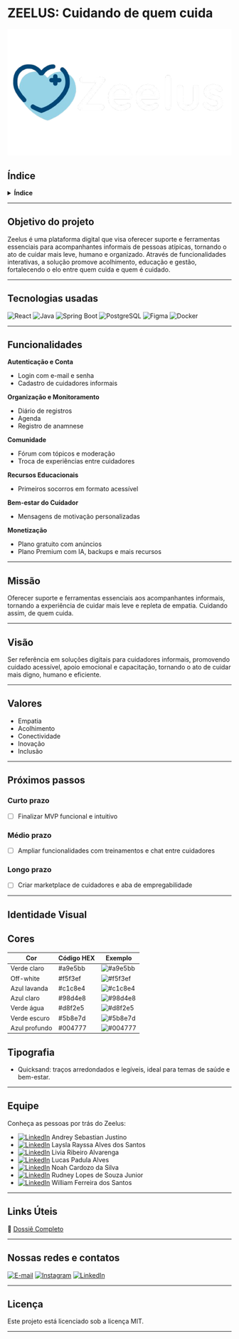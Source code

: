 # ZEELUS: Cuidando de quem cuida

![Logo do Zeelus](./equipe/zeelus-logo.png)

## Índice

<details>
  <summary><strong>Índice</strong></summary>
	
1. [Objetivo do projeto](#objetivo-do-projeto)
2. [Tecnologias usadas](#tecnologias-usadas)
3. [Funcionalidades](#funcionalidades)
4. [Missão](#missão)
5. [Visão](#visão)
6. [Valores](#valores)
7. [Próximos passos](#próximos-passos)
8. [Identidade Visual](#identidade-visual)
9. [Equipe](#equipe)
10. [Links Úteis](#links-úteis)
11. [Nossas redes e contatos](#nossas-redes-e-contatos)
12. [Licença](#licença)

</details>

---

## Objetivo do projeto 

Zeelus é uma plataforma digital que visa oferecer suporte e ferramentas essenciais para acompanhantes informais de pessoas atípicas, tornando o ato de cuidar mais leve, humano e organizado. Através de funcionalidades interativas, a solução promove acolhimento, educação e gestão, fortalecendo o elo entre quem cuida e quem é cuidado.

---

## Tecnologias usadas

![React](https://img.shields.io/badge/React-61DAFB?style=flat&logo=react&logoColor=black)
![Java](https://img.shields.io/badge/Java-ED8B00?style=flat&logo=java&logoColor=white)
![Spring Boot](https://img.shields.io/badge/Spring%20Boot-6DB33F?style=flat&logo=spring-boot&logoColor=white)
![PostgreSQL](https://img.shields.io/badge/PostgreSQL-4169E1?style=flat&logo=postgresql&logoColor=white)
![Figma](https://img.shields.io/badge/Figma-F24E1E?style=flat&logo=figma&logoColor=white)
![Docker](https://img.shields.io/badge/Docker-2496ED?style=flat&logo=docker&logoColor=white)

---

## Funcionalidades 

**Autenticação e Conta**
- Login com e-mail e senha
- Cadastro de cuidadores informais

**Organização e Monitoramento**
- Diário de registros
- Agenda
- Registro de anamnese

**Comunidade**
- Fórum com tópicos e moderação
- Troca de experiências entre cuidadores

**Recursos Educacionais**
- Primeiros socorros em formato acessível

**Bem-estar do Cuidador**
- Mensagens de motivação personalizadas

**Monetização**
- Plano gratuito com anúncios
- Plano Premium com IA, backups e mais recursos

---

## Missão

Oferecer suporte e ferramentas essenciais aos acompanhantes informais, tornando a experiência de cuidar mais leve e repleta de empatia. Cuidando assim, de quem cuida.

---

## Visão

Ser referência em soluções digitais para cuidadores informais, promovendo cuidado acessível, apoio emocional e capacitação, tornando o ato de cuidar mais digno, humano e eficiente.

---

## Valores

* Empatia  
* Acolhimento  
* Conectividade  
* Inovação  
* Inclusão  

---

## Próximos passos 

### Curto prazo
- [ ] Finalizar MVP funcional e intuitivo

### Médio prazo
- [ ] Ampliar funcionalidades com treinamentos e chat entre cuidadores

### Longo prazo
- [ ] Criar marketplace de cuidadores e aba de empregabilidade

---

## Identidade Visual

**Cores**
---
| Cor            | Código HEX | Exemplo                                                  |
|----------------|------------|----------------------------------------------------------|
| Verde claro    | #a9e5bb    | ![#a9e5bb](https://via.placeholder.com/15/a9e5bb/a9e5bb) |
| Off-white      | #f5f3ef    | ![#f5f3ef](https://via.placeholder.com/15/f5f3ef/f5f3ef) |
| Azul lavanda   | #c1c8e4    | ![#c1c8e4](https://via.placeholder.com/15/c1c8e4/c1c8e4) |
| Azul claro     | #98d4e8    | ![#98d4e8](https://via.placeholder.com/15/98d4e8/98d4e8) |
| Verde água     | #d8f2e5    | ![#d8f2e5](https://via.placeholder.com/15/d8f2e5/d8f2e5) |
| Verde escuro   | #5b8e7d    | ![#5b8e7d](https://via.placeholder.com/15/5b8e7d/5b8e7d) |
| Azul profundo  | #004777    | ![#004777](https://via.placeholder.com/15/004777/004777) |

**Tipografia**
---
* Quicksand: traços arredondados e legíveis, ideal para temas de saúde e bem-estar.

---

## Equipe 

Conheça as pessoas por trás do Zeelus:

- [![LinkedIn](https://img.shields.io/badge/-LinkedIn-0077B5?style=flat&logo=linkedin&logoColor=white)](https://www.linkedin.com/in/andrey-sebastian-justino/) Andrey Sebastian Justino  
- [![LinkedIn](https://img.shields.io/badge/-LinkedIn-0077B5?style=flat&logo=linkedin&logoColor=white)](https://www.linkedin.com/in/laysla-alves/) Laysla Rayssa Alves dos Santos  
- [![LinkedIn](https://img.shields.io/badge/-LinkedIn-0077B5?style=flat&logo=linkedin&logoColor=white)](https://www.linkedin.com/in/livia-alvarenga05/) Livia Ribeiro Alvarenga  
- [![LinkedIn](https://img.shields.io/badge/-LinkedIn-0077B5?style=flat&logo=linkedin&logoColor=white)](https://www.linkedin.com/in/lucas-padula-alves-b72ba52b6/) Lucas Padula Alves  
- [![LinkedIn](https://img.shields.io/badge/-LinkedIn-0077B5?style=flat&logo=linkedin&logoColor=white)](https://www.linkedin.com/in/noah-cardozo-714224352/) Noah Cardozo da Silva  
- [![LinkedIn](https://img.shields.io/badge/-LinkedIn-0077B5?style=flat&logo=linkedin&logoColor=white)](https://www.linkedin.com/in/rudneyjr/) Rudney Lopes de Souza Junior  
- [![LinkedIn](https://img.shields.io/badge/-LinkedIn-0077B5?style=flat&logo=linkedin&logoColor=white)](https://www.linkedin.com/in/devwilliamferreira/) William Ferreira dos Santos

---

## Links Úteis 

📌 [Dossiê Completo]()

---

## Nossas redes e contatos 

[![E-mail](https://img.icons8.com/fluency/48/email.png)](mailto:zeelus.contato@gmail.com)
[![Instagram](https://img.icons8.com/fluency/48/instagram-new.png)](https://www.instagram.com/_zeelus/)
[![LinkedIn](https://img.icons8.com/fluency/48/linkedin.png)](https://www.linkedin.com/company/zeelus)

---

## Licença 

Este projeto está licenciado sob a licença MIT.

---

<!--

**Sobre nós:**

🌟 Plataforma de acolhimento e suporte para cuidadores informais  
📚 Recursos educativos + ferramentas de organização  
💬 Comunidade engajada e solidária  

-->
